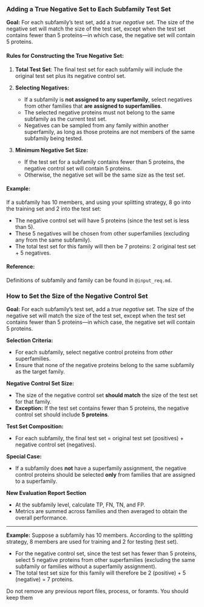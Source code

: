 
### **Adding a True Negative Set to Each Subfamily Test Set**

**Goal:**
For each subfamily’s test set, add a *true negative* set. The size of the negative set will match the size of the test set, except when the test set contains fewer than 5 proteins—in which case, the negative set will contain 5 proteins.

#### **Rules for Constructing the True Negative Set:**

1. **Total Test Set**:
   The final test set for each subfamily will include the original test set plus its negative control set.

2. **Selecting Negatives:**

   * If a subfamily is **not assigned to any superfamily**, select negatives from other families that **are assigned to superfamilies**.
   * The selected negative proteins must not belong to the same subfamily as the current test set.
   * Negatives can be sampled from any family within another superfamily, as long as those proteins are not members of the same subfamily being tested.

3. **Minimum Negative Set Size:**

   * If the test set for a subfamily contains fewer than 5 proteins, the negative control set will contain 5 proteins.
   * Otherwise, the negative set will be the same size as the test set.

#### **Example:**

If a subfamily has 10 members, and using your splitting strategy, 8 go into the training set and 2 into the test set:

* The negative control set will have 5 proteins (since the test set is less than 5).
* These 5 negatives will be chosen from other superfamilies (excluding any from the same subfamily).
* The total test set for this family will then be 7 proteins: 2 original test set + 5 negatives.

#### **Reference:**

Definitions of subfamily and family can be found in `@input_req.md`.












### How to Set the Size of the Negative Control Set

**Goal:**
For each subfamily’s test set, add a *true negative* set. The size of the negative set will match the size of the test set, except when the test set contains fewer than 5 proteins—in which case, the negative set will contain 5 proteins.

**Selection Criteria:**

* For each subfamily, select negative control proteins from *other* superfamilies.
* Ensure that none of the negative proteins belong to the same subfamily as the target family.

**Negative Control Set Size:**

* The size of the negative control set **should match** the size of the test set for that family.
* **Exception:** If the test set contains fewer than 5 proteins, the negative control set should include **5 proteins**.

**Test Set Composition:**

* For each subfamily, the final test set = original test set (positives) + negative control set (negatives).

**Special Case:**

* If a subfamily does **not** have a superfamily assignment, the negative control proteins should be selected **only** from families that are assigned to a superfamily.

**New Evaluation Report Section**

* At the subfamily level, calculate TP, FN, TN, and FP.
* Metrics are summed across families and then averaged to obtain the overall performance.

---

**Example:**
Suppose a subfamily has 10 members. According to the splitting strategy, 8 members are used for training and 2 for testing (test set).

* For the negative control set, since the test set has fewer than 5 proteins, select 5 negative proteins from other superfamilies (excluding the same subfamily or families without a superfamily assignment).
* The total test set size for this family will therefore be 2 (positive) + 5 (negative) = 7 proteins.

Do not remove any previous report files, process, or foramts. You should keep them
